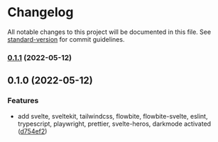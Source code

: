 # Changelog

All notable changes to this project will be documented in this file. See [standard-version](https://github.com/conventional-changelog/standard-version) for commit guidelines.

### [0.1.1](https://github.com/shinokada/flowbite-svelte-starter/compare/v0.1.0...v0.1.1) (2022-05-12)

## 0.1.0 (2022-05-12)

### Features

- add svelte, sveltekit, tailwindcss, flowbite, flowbite-svelte, eslint, trypescript, playwright, prettier, svelte-heros, darkmode activated ([d754ef2](https://github.com/shinokada/flowbite-svelte-starter/commit/d754ef2c5151af366fe0a8530e6f9509daf79962))
